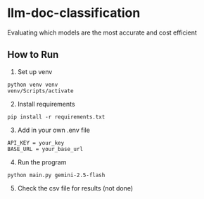 # llm-doc-classification
Evaluating which models are the most accurate and cost efficient

## How to Run
1. Set up venv
```
python venv venv
venv/Scripts/activate
```
2. Install requirements
```
pip install -r requirements.txt
```
3. Add in your own .env file
```
API_KEY = your_key
BASE_URL = your_base_url
```
4. Run the program
```
python main.py gemini-2.5-flash
```
5. Check the csv file for results (not done)

